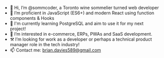 - 👋 Hi, I’m @sommcoder, a Toronto wine sommelier turned web developer
- 📖 I’m proficient in JavaScript (ES6+) and modern React using function components & Hooks
- 🌱 I'm currently learning PostgreSQL and aim to use it for my next project!
- 👀 I’m interested in e-commerce, ERPs, PWAs and SaaS development.
- ⚒️ I’m looking for work as a developer or perhaps a technical product manager role in the tech industry!
- 📫 Contact me: brian.davies589@gmail.com
